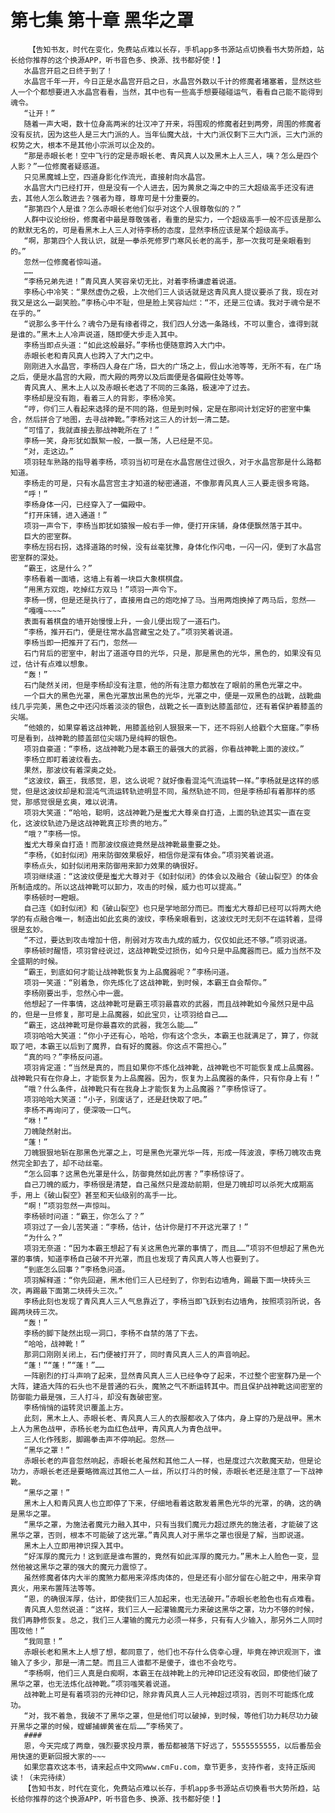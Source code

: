 # 第七集 第十章 黑华之罩
        【告知书友，时代在变化，免费站点难以长存，手机app多书源站点切换看书大势所趋，站长给你推荐的这个换源APP，听书音色多、换源、找书都好使！】
       水晶宫开启之日终于到了！
       水晶宫千年一开，今日正是水晶宫开启之日，水晶宫外数以千计的修魔者堵塞着，显然这些人一个个都想要进入水晶宫看看，当然，其中也有一些高手想要碰碰运气，看看自己能不能得到魂令。
       “让开！”
       随着一声大喝，数十位身高两米的壮汉冲了开来，将围观的修魔者赶到两旁，周围的修魔者没有反抗，因为这些人是三大门派的人。当年仙魔大战，十大门派仅剩下三大门派，三大门派的权势之大，根本不是其他小宗派可以企及的。
       “那是赤眼长老！空中飞行的定是赤眼长老、青风真人以及黑木上人三人，咦？怎么是四个人影？”一位修魔者疑惑道。
       只见黑魔城上空，四道身影化作流光，直接射向水晶宫。
       水晶宫大门已经打开，但是没有一个人进去，因为黄泉之海之中的三大超级高手还没有进去，其他人怎么敢进去？强者为尊，尊卑可是十分重要的。
       “那第四个人是谁？怎么赤眼长老他们似乎对这个人很尊敬似的？”
       人群中议论纷纷，修魔者中最是尊敬强者，看重的是实力，一个超级高手一般不应该是那么的默默无名的，可是看黑木上人三人对待李杨的态度，显然李杨应该是某个超级高手。
       “啊，那第四个人我认识，就是一拳杀死修罗门寒风长老的高手，那一次我可是亲眼看到的。”
       忽然一位修魔者惊叫道。
       ……
       “李杨兄弟先进！”青风真人笑容亲切无比，对着李杨谦虚着说道。
       李杨心中冷笑：“果然虚伪之极，上次他们三人谈话就是这青风真人提议要杀了我，现在对我又是这么一副笑脸。”李杨心中不耻，但是脸上笑容灿烂：“不，还是三位请。我对于魂令是不在乎的。”
       “说那么多干什么？魂令乃是有缘者得之，我们四人分选一条路线，不可以重合，谁得到就是谁的。”黑木上人冷声说道，随即便大步走入其中。
       李杨当即点头道：“如此这般最好。”李杨也便随意跨入大门中。
       赤眼长老和青风真人也跨入了大门之中。
       刚刚进入水晶宫，李杨四人身在广场，巨大的广场之上，假山水池等等，无所不有，在广场之后，便是水晶宫的大殿，而大殿的两旁以及后面便是各偏殿住处等等。
       青风真人、黑木上人以及赤眼长老选了不同的三条路，极速冲了过去。
       李杨却是没有跑，看着三人的背影，李杨冷笑。
       “哼，你们三人看起来选择的是不同的路，但是到时候，定是在那间计划定好的密室中集合，然后拼合了地图，去寻战神靴。”李杨对这三人的计划一清二楚。
       “可惜了，我就直接去那战神靴所在了！”
       李杨一笑，身形犹如飘絮一般，一飘一荡，人已经是不见。
       “对，走这边。”
       项羽轻车熟路的指导着李杨，项羽当初可是在水晶宫居住过很久，对于水晶宫那是什么路都知道。
       李杨走的可是，只有水晶宫宫主才知道的秘密通道，不像那青风真人三人要走很多弯路。
       “呼！”
       李杨身体一闪，已经穿入了一偏殿中。
       “打开床铺，进入通道！”
       项羽一声令下，李杨当即犹如猿猴一般右手一伸，便打开床铺，身体便飘然落于其中。
       巨大的密室群。
       李杨左拐右拐，选择道路的时候，没有丝毫犹豫，身体化作闪电，一闪一闪，便到了水晶宫密室群的深处。
       “霸王，这是什么？”
       李杨看着一面墙，这墙上有着一块巨大象棋棋盘。
       “用黑方双炮，吃掉红方双马！”项羽一声令下。
       李杨一愣，但是还是执行了，直接用自己的炮吃掉了马。当用两炮换掉了两马后，忽然——
       “嘎嘎~~~~”
       表面有着棋盘的墙开始慢慢上升，一会儿便出现了一道石门。
       “李杨，推开石门，便是往常水晶宫藏宝之处了。”项羽笑着说道。
       李杨当即一把推开了石门，忽然——
       石门背后的密室中，射出了道道夺目的光华，只是，那是黑色的光华，黑色的，如果没有见过，估计有点难以想象。
       “轰！”
       石门陡然关闭，但是李杨却没有注意，他的所有注意力都放在了眼前的黑色光罩之中。
       一个巨大的黑色光罩，黑色光罩放出黑色的光华，光罩之中，便是一双黑色的战靴，战靴曲线几乎完美，黑色之中还闪烁着淡淡的银色，战靴之长一直到达膝盖部位，还有着保护着膝盖的尖端。
       “他娘的，如果穿着这战神靴，用膝盖给别人狠狠来一下，还不将别人给戳个大窟窿。”李杨可是看到，战神靴的膝盖部位尖端乃是纯粹的银色。
       项羽自豪道：“李杨，这战神靴乃是本霸王的最强大的武器，你看战神靴上面的波纹。”
       李杨立即盯着波纹看去。
       果然，那波纹有着深奥之处。
       “这波纹，霸王，我感觉，恩，这么说呢？就好像看混沌气流运转一样。”李杨就是这样的感觉，但是这波纹却是和混沌气流运转轨迹明显不同，虽然轨迹不同，但是李杨却有着那样的感觉，那感觉很是玄奥，难以说清。
       项羽大笑道：“哈哈，聪明，这战神靴乃是蚩尤大尊亲自打造，上面的轨迹其实一直在变化，这波纹轨迹乃是这战神靴真正珍贵的地方。”
       “哦？”李杨一惊。
       蚩尤大尊亲自打造！而那波纹痕迹竟然是战神靴最重要之处。
       “李杨，《如封似闭》用来防御效果极好，相信你是深有体会。”项羽笑着说道。
       李杨点头，如封似闭用来防御用来卸力效果的确很好。
       项羽继续道：“这波纹便是蚩尤大尊对于《如封似闭》的体会以及融合《破山裂空》的体会所制造成的。所以这战神靴可以卸力，攻击的时候，威力也可以提高。”
       李杨顿时一瞪眼。
       自己连《如封似闭》和《破山裂空》也只是学地部分而已。而蚩尤大尊却已经可以将两大绝学的有点融合唯一，制造出如此玄奥的波纹，李杨亲眼看到，这波纹无时无刻不在运转着，显得很是玄妙。
       “不过，要达到攻击增加十倍，削弱对方攻击九成的威力，仅仅如此还不够。”项羽说道。
       李杨顿时醒悟，项羽曾经说过，这战神靴受过损伤，如今只是中品魔器而已。威力当然不及全盛期的时候。
       “霸王，到底如何才能让战神靴恢复为上品魔器呢？”李杨问道。
       项羽一笑道：“别着急，你先炼化了这战神靴，到时候，本霸王自会帮你。”
       李杨刚要出手，忽然心中一震。
       他想起了一件事情，这战神靴可是霸王项羽最喜欢的武器，而且战神靴如今虽然只是中品的，但是一旦修复，那可是上品魔器，如此宝贝，让项羽给自己……
       “霸王，这战神靴可是你最喜欢的武器，我怎么能……”
       项羽哈哈大笑道：“你小子还有心，哈哈，你有这个念头，本霸王也就满足了，算了，你就取了吧，本霸王以后到了魔界，自有好的魔器。你这点不需担心。”
       “真的吗？”李杨反问道。
       项羽肯定道：“当然是真的，而且如果你不炼化战神靴，战神靴也不可能恢复成上品魔器。战神靴只有在你身上，才能恢复为上品魔器。因为，恢复为上品魔器的条件，只有你身上有！”
       “哦？什么条件，战神靴只有在我身上才能恢复为上品魔器？”李杨惊讶了。
       项羽哈哈大笑道：“小子，别废话了，还是赶快取了吧。”
       李杨不再询问了，便深吸一口气。
       “咻！”
       刀魄陡然射出。
       “蓬！”
       刀魄狠狠地斩在那黑色光罩之上，可是黑色光罩光华一阵，形成一阵波浪，李杨刀魄攻击竟然完全卸去了，却不动丝毫。
       “怎么回事？这黑色光罩是什么，防御竟然如此厉害？”李杨惊讶了。
       自己刀魄的威力，李杨很是清楚，自己虽然只是渡劫前期，但是刀魄却可以杀死大成期高手，用上《破山裂空》甚至和天仙级别的高手一比。
       “啊！”项羽忽然一声惊叫。
       李杨顿时问道：“霸王，你怎么了？”
       项羽过了一会儿苦笑道：“李杨，估计，估计你是打不开这光罩了！”
       “为什么？”
       项羽无奈道：“因为本霸王想起了有关这黑色光罩的事情了，而且……”项羽不但想起了黑色光罩的事情，知道李杨自己破不开光罩，而且也发现了青风真人等人也要到了。
       “到底怎么回事？”李杨急问道。
       项羽解释道：“你先回避，黑木他们三人已经到了，你到右边墙角，踢最下面一块砖头三次，再踢最下面第二块砖头三次。”
       李杨此刻也发现了青风真人三人气息靠近了，李杨当即飞跃到右边墙角，按照项羽所说，各踢两块砖三次。
       “轰！”
       李杨的脚下陡然出现一洞口，李杨不自禁的落了下去。
       “哈哈，战神靴！”
       那洞口刚刚关闭上，石门便被打开了，同时青风真人三人的声音响起。
       “蓬！”“蓬！”“蓬！”……
       一阵剧烈的打斗声响了起来，显然青风真人三人已经争夺了起来，不过整个密室群乃是一个大阵，建造大阵的石头也不是普通的石头，魔煞之气不断运转其中。而且保护战神靴这间密室的防御能力最是强，三人打斗，却没有轰破密室。
       李杨悄悄的运转灵识覆盖上方。
       此刻，黑木上人、赤眼长老、青风真人三人的衣服都收入了体内，身上穿的乃是战甲。黑木上人为黑色战甲，赤杨长老为血红色战甲，青风真人为青色战甲。
       三人化作残影，脚踢拳击声不停响起。忽然——
       “黑华之罩！”
       赤眼长老的声音忽然响起，赤眼长老虽然和其他二人一样，也是度过六次散魔天劫，但是论功力，赤眼长老还是要略微高过其他二人一丝，所以打斗的时候，赤眼长老还是注意了一下战神靴。
       “黑华之罩！”
       黑木上人和青风真人也立即停了下来，仔细地看着这散发着黑色光华的光罩，的确，这的确是黑华之罩。
       “黑华之罩，为施法者魔元力融入其中，只有当我们魔元力超过原先的施法者，才能破了这黑华之罩，否则，根本不可能破了这光罩。”青风真人对于黑华之罩也很是了解，当即说道。
       黑木上人立即用神识探入其中。
       “好浑厚的魔元力！这到底是谁布置的，竟然有如此浑厚的魔元力。”黑木上人脸色一变，显然他被这黑华之罩的强大的魔元力震惊了。
       虽然修魔者体内大半的魔煞力都用来淬炼肉体的，但是还有小部分留在心脏之中，用来孕育真火，用来布置阵法等等。
       “恩，的确很浑厚，估计，即使我们三人加起来，也无法破开。”赤眼长老脸色也有点难看。
       青风真人忽然说道：“这样，我们三人一起灌输魔元力来破这黑华之罩，功力不够的时候，我们再静修恢复。总之，我们三人灌输的魔元力必须一样多，只有有人少输入，那另外二人同时围攻他！”
       “我同意！”
       赤眼长老和黑木上人想了想，都同意了，他们也不存什么侥幸心理，毕竟在神识观测下，谁输入了多少，那是一清二楚。而且三人谁都不是傻子，谁也不会吃亏。
       “李杨啊，他们三人真是白痴啊，本霸王在战神靴上的元神印记还没有收回，即使他们破了黑华之罩，也无法炼化战神靴。”项羽嗤笑着说道。
       战神靴上可是有着项羽的元神印记，除非青风真人三人元神超过项羽，否则不可能炼化成功。
       “对，我不着急，我破不了黑华之罩，但是他们可以破掉，到时候，等他们功力耗尽功力破开黑华之罩的时候，螳螂捕蝉黄雀在后……”李杨笑了。
       ####
       恩，今天完成了两章，强烈要求投月票，番茄都被落下好远了，5555555555，以后番茄会用快速的更新回报大家的~~~
       如果您喜欢这本书，请来起点中文网www.cmFu.com，章节更多，支持作者，支持正版阅读！（未完待续）
       【告知书友，时代在变化，免费站点难以长存，手机app多书源站点切换看书大势所趋，站长给你推荐的这个换源APP，听书音色多、换源、找书都好使！】
